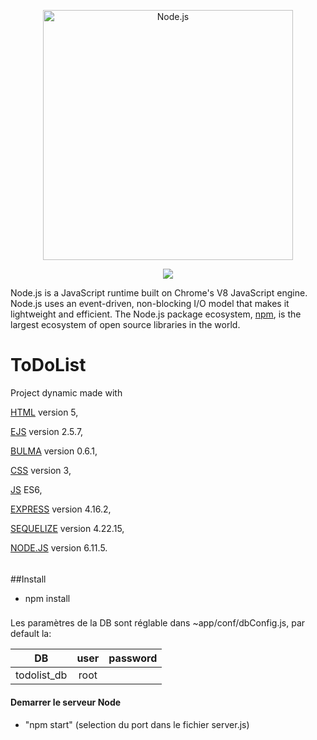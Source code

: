 <p align="center">
  <a href="https://nodejs.org/">
    <img alt="Node.js" src="https://nodejs.org/static/images/logo-light.svg" width="400"/>
  </a>
</p>
<p align="center">
  <a title="CII Best Practices" href="https://bestpractices.coreinfrastructure.org/projects/29"><img src="https://bestpractices.coreinfrastructure.org/projects/29/badge"></a>
</p>

Node.js is a JavaScript runtime built on Chrome's V8 JavaScript engine. Node.js
uses an event-driven, non-blocking I/O model that makes it lightweight and
efficient. The Node.js package ecosystem, [npm](https://docs.npmjs.com/), is the largest ecosystem of
open source libraries in the world.


# ToDoList

Project dynamic made with 

[HTML](https://www.w3schools.com/html/html5_intro.asp) version 5,

[EJS](http://ejs.co/) version 2.5.7,

[BULMA](https://bulma.io/documentation/components/breadcrumb/) version 0.6.1, 

[CSS](https://www.w3schools.com/css/css3_intro.asp) version 3,

[JS](https://www.javascript.com/learn/javascript/strings) ES6,

[EXPRESS](http://expressjs.com/fr/guide/routing.html) version 4.16.2,

[SEQUELIZE](http://expressjs.com/fr/guide/routing.html) version 4.22.15,

[NODE.JS](https://nodejs.org/docs/v6.11.5/api/) version 6.11.5.

######

##Install

- npm install

###

Les paramètres de la DB sont réglable dans ~app/conf/dbConfig.js, par default la:

| DB            | user          | password  |
| ------------- |:-------------:| ---------:|
| todolist_db   | root          |           |

#### Demarrer le serveur Node

- "npm start" (selection du port dans le fichier server.js)




